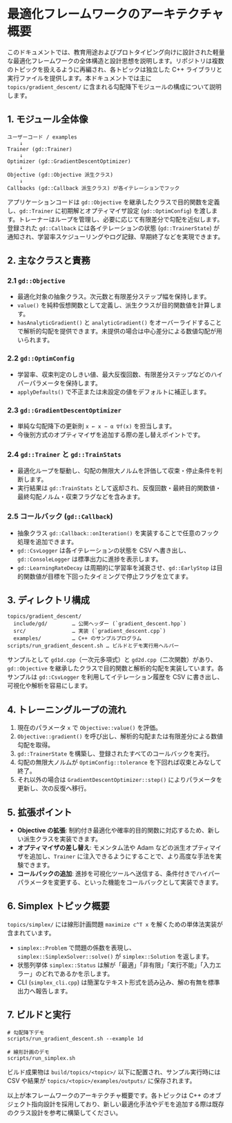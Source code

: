 # 最適化フレームワークのアーキテクチャ概要

このドキュメントでは、教育用途およびプロトタイピング向けに設計された軽量な最適化フレームワークの全体構造と設計思想を説明します。リポジトリは複数のトピックを扱えるように再編され、各トピックは独立した C++ ライブラリと実行ファイルを提供します。本ドキュメントでは主に `topics/gradient_descent/` に含まれる勾配降下モジュールの構成について説明します。

## 1. モジュール全体像

```
ユーザーコード / examples
    ↓
Trainer (gd::Trainer)
    ↓
Optimizer (gd::GradientDescentOptimizer)
    ↓
Objective (gd::Objective 派生クラス)
    ↓
Callbacks (gd::Callback 派生クラス) が各イテレーションでフック
```

アプリケーションコードは `gd::Objective` を継承したクラスで目的関数を定義し、`gd::Trainer` に初期解とオプティマイザ設定 (`gd::OptimConfig`) を渡します。トレーナーはループを管理し、必要に応じて有限差分で勾配を近似します。登録された `gd::Callback` には各イテレーションの状態 (`gd::TrainerState`) が通知され、学習率スケジューリングやログ記録、早期終了などを実現できます。

## 2. 主なクラスと責務

### 2.1 `gd::Objective`

* 最適化対象の抽象クラス。次元数と有限差分ステップ幅を保持します。
* `value()` を純粋仮想関数として定義し、派生クラスが目的関数値を計算します。
* `hasAnalyticGradient()` と `analyticGradient()` をオーバーライドすることで解析的勾配を提供できます。未提供の場合は中心差分による数値勾配が用いられます。

### 2.2 `gd::OptimConfig`

* 学習率、収束判定のしきい値、最大反復回数、有限差分ステップなどのハイパーパラメータを保持します。
* `applyDefaults()` で不正または未設定の値をデフォルトに補正します。

### 2.3 `gd::GradientDescentOptimizer`

* 単純な勾配降下の更新則 `x ← x − α ∇f(x)` を担当します。
* 今後別方式のオプティマイザを追加する際の差し替えポイントです。

### 2.4 `gd::Trainer` と `gd::TrainStats`

* 最適化ループを駆動し、勾配の無限大ノルムを評価して収束・停止条件を判断します。
* 実行結果は `gd::TrainStats` として返却され、反復回数・最終目的関数値・最終勾配ノルム・収束フラグなどを含みます。

### 2.5 コールバック (`gd::Callback`)

* 抽象クラス `gd::Callback::onIteration()` を実装することで任意のフック処理を追加できます。
* `gd::CsvLogger` は各イテレーションの状態を CSV へ書き出し、`gd::ConsoleLogger` は標準出力に進捗を表示します。
* `gd::LearningRateDecay` は周期的に学習率を減衰させ、`gd::EarlyStop` は目的関数値が目標を下回ったタイミングで停止フラグを立てます。

## 3. ディレクトリ構成

```
topics/gradient_descent/
  include/gd/        … 公開ヘッダー (`gradient_descent.hpp`)
  src/               … 実装 (`gradient_descent.cpp`)
  examples/          … C++ のサンプルプログラム
scripts/run_gradient_descent.sh … ビルドとデモ実行用ヘルパー
```

サンプルとして `gd1d.cpp`（一次元多項式）と `gd2d.cpp`（二次関数）があり、`gd::Objective` を継承したクラスで目的関数と解析的勾配を実装しています。各サンプルは `gd::CsvLogger` を利用してイテレーション履歴を CSV に書き出し、可視化や解析を容易にします。

## 4. トレーニングループの流れ

1. 現在のパラメータ `x` で `Objective::value()` を評価。
2. `Objective::gradient()` を呼び出し、解析的勾配または有限差分による数値勾配を取得。
3. `gd::TrainerState` を構築し、登録されたすべてのコールバックを実行。
4. 勾配の無限大ノルムが `OptimConfig::tolerance` を下回れば収束とみなして終了。
5. それ以外の場合は `GradientDescentOptimizer::step()` によりパラメータを更新し、次の反復へ移行。

## 5. 拡張ポイント

* **Objective の拡張**: 制約付き最適化や確率的目的関数に対応するため、新しい派生クラスを実装できます。
* **オプティマイザの差し替え**: モメンタム法や Adam などの派生オプティマイザを追加し、`Trainer` に注入できるようにすることで、より高度な手法を実験できます。
* **コールバックの追加**: 進捗を可視化ツールへ送信する、条件付きでハイパーパラメータを変更する、といった機能をコールバックとして実装できます。

## 6. Simplex トピック概要

`topics/simplex/` には線形計画問題 `maximize c^T x` を解くための単体法実装が含まれています。

* `simplex::Problem` で問題の係数を表現し、`simplex::SimplexSolver::solve()` が `simplex::Solution` を返します。
* 状態列挙体 `simplex::Status` は解が「最適」「非有限」「実行不能」「入力エラー」のどれであるかを示します。
* CLI (`simplex_cli.cpp`) は簡潔なテキスト形式を読み込み、解の有無を標準出力へ報告します。

## 7. ビルドと実行

```
# 勾配降下デモ
scripts/run_gradient_descent.sh --example 1d

# 線形計画のデモ
scripts/run_simplex.sh
```

ビルド成果物は `build/topics/<topic>/` 以下に配置され、サンプル実行時には CSV や結果が `topics/<topic>/examples/outputs/` に保存されます。

以上が本フレームワークのアーキテクチャ概要です。各トピックは C++ のオブジェクト指向設計を採用しており、新しい最適化手法やデモを追加する際は既存のクラス設計を参考に構築してください。
